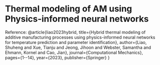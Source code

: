 # Thermal modeling of AM using Physics-informed neural networks

Reference:
@article{liao2023hybrid,
  title={Hybrid thermal modeling of additive manufacturing processes using physics-informed neural networks for temperature prediction and parameter identification},
  author={Liao, Shuheng and Xue, Tianju and Jeong, Jihoon and Webster, Samantha and Ehmann, Kornel and Cao, Jian},
  journal={Computational Mechanics},
  pages={1--14},
  year={2023},
  publisher={Springer}
}


